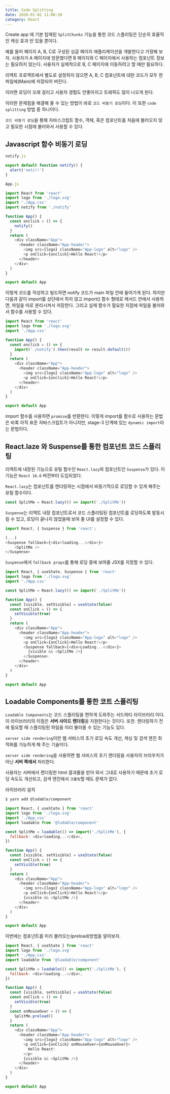 ```yaml
---
title: Code Splitting
date: 2020-01-02 11:00:10
category: React
---
```


Create app 에 기본 탑재된 `SplitChunks` 기능을 통한 코드 스플리팅은 단순히 효율적인 캐싱 효과 만 있을 뿐이다.

예를 들어 페이지 A, B, C로 구성된 싱글 페이지 애플리케이션을 개발한다고 가정해 보자.
사용자가 A 페이지에 방문했다면 B 페이지와 C 페이지에서 사용하는 컴포넌트 정보는 필요하지 않는다. 사용자가 실제적으로 B, C 페이지에 이동하려고 할 때만 필요하다.

리액트 프로젝트에서 별도로 설정하지 않으면 A, B, C 컴포넌트에 대한 코드가 모두 한 파일에(Main)에 저장되어 버린다.

이러면 로딩이 오래 걸리고 사용자 경험도 안좋아지고 트래픽도 많이 나오게 된다.

이러한 문제점을 해결해 줄 수 있는 방법이 바로 `코드 비동기 로딩`이다.
이 또한 `code splitting` 방법 중 하나이다.

`코드 비동기 로딩`을 통해 자바스크립트 함수, 객체, 혹은 컴포넌트를 처음에 불러오지 않고 필요한 시점에 불러와서 사용할 수 있다.

## Javascript 함수 비동기 로딩

```js
notify.js

export default function notify() {
  alert('noti!!')
}
```

```js
App.js

import React from 'react'
import logo from './logo.svg'
import './App.css'
import notify from './notify'

function App() {
  const onclick = () => {
    notify()
  }
  return (
    <div className="App">
      <header className="App-header">
        <img src={logo} className="App-logo" alt="logo" />
        <p onClick={onclick}>Hello React!</p>
      </header>
    </div>
  )
}

export default App
```

이렇게 코드를 작성하고 빌드하면 notify 코드가 main 파일 안에 들어가게 된다.
하지만 다음과 같이 import를 상단에서 하지 않고 import() 함수 형태로 메서드 안에서 사용하면, 파일을 따로 분리시켜서 저장한다. 그리고 실제 함수가 필요한 지점에 파일을 불러와서 함수를 사용할 수 있다.

```js
import React from 'react'
import logo from './logo.svg'
import './App.css'

function App() {
  const onclick = () => {
    import('./notify').then(result => result.default())
  }
  return (
    <div className="App">
      <header className="App-header">
        <img src={logo} className="App-logo" alt="logo" />
        <p onClick={onclick}>Hello React!</p>
      </header>
    </div>
  )
}

export default App
```

import 함수를 사용하면 `promise`를 반환한다.
이렇게 import를 함수로 사용하는 문법은 비록 아직 표준 자바스크립트가 아니지만, stage-3 단계에 있는 `dynamic import`라는 문법이다.

## React.laze 와 Suspense를 통한 컴포넌트 코드 스플리팅

리액트에 내장된 기능으로 유틸 함수인 `React.lazy`와 컴포넌트인 `Suspense`가 있다.
이 기능은 `React 16.6` 버전부터 도입되었다.

`React.lazy`는 컴포넌트를 렌더링하는 시점에서 비동기적으로 로딩할 수 있게 해주는 유틸 함수이다.

```js
const SplitMe = React.lazy(() => import('./SplitMe'))
```

`Suspense`는 리액트 내장 컴포넌트로서 코드 스플리팅된 컴포넌트를 로딩하도록 발동시킬 수 있고, 로딩이 끝나지 않았을때 보여 줄 UI를 설정할 수 있다.

```js
import React, { Suspense } from 'react';

(...)
<Suspense fallback={<div>loading...</div>}>
    <SplitMe />
</Suspense>

```

`Suspense`에서 `fallback props`를 통해 로딩 중에 보여줄 JSX를 지정할 수 있다.

```js
import React, { useState, Suspense } from 'react'
import logo from './logo.svg'
import './App.css'

const SplitMe = React.lazy(() => import('./SplitMe'))

function App() {
  const [visible, setVisible] = useState(false)
  const onClick = () => {
    setVisible(true)
  }
  return (
    <div className="App">
      <header className="App-header">
        <img src={logo} className="App-logo" alt="logo" />
        <p onClick={onClick}>Hello React!</p>
        <Suspense fallback={<div>Loading...</div>}>
          {visible && <SplitMe />}
        </Suspense>
      </header>
    </div>
  )
}

export default App
```

## Loadable Components를 통한 코트 스플리팅

`Loadable Components`는 코드 스플리팅을 편하게 도와주는 서드파티 라이브러리 이다.
이 라이브러리의 이점은 **서버 사이드 렌더링**을 지원한다는 것이다.
또한. 렌더링하기 전에 필요할 때 스플리팅된 파일을 미리 불러올 수 있는 기능도 있다.

`server side rendering`이란 웹 서비스의 초기 로딩 속도 개선, 캐싱 및 검색 엔진 최적화를 가능하게 해 주는 기술이다.

`server side rendering`을 사용하면 웹 서비스의 초기 렌더링을 사용자의 브라우저가 아닌 **서버 쪽에서** 처리한다.

사용자는 서버에서 랜더링한 html 결과물을 받아 와서 그대로 사용하기 때문에 초기 로딩 속도도 개선되고, 검색 엔진에서 `크롤링`할 때도 문제가 없다.

라이브러리 설치

```sh
$ yarn add @lodable/component
```

```js
import React, { useState } from 'react'
import logo from './logo.svg'
import './App.css'
import loadable from '@lodable/component'

const SplitMe = loadable(() => import('./SplitMe'), {
  fallback: <div>loading...</div>,
})

function App() {
  const [visible, setVisible] = useState(false)
  const onClick = () => {
    setVisible(true)
  }
  return (
    <div className="App">
      <header className="App-header">
        <img src={logo} className="App-logo" alt="logo" />
        <p onClick={onClick}>Hello React!</p>
        {visible && <SplitMe />}
      </header>
    </div>
  )
}

export default App
```

이번에는 컴포넌트를 미리 불러오는(preload)방법을 알아보자.

```js
import React, { useState } from 'react'
import logo from './logo.svg'
import './App.css'
import loadable from '@loadable/component'

const SplitMe = loadable(() => import('./SplitMe'), {
  fallback: <div>loading...</div>,
})

function App() {
  const [visible, setVisible] = useState(false)
  const onClick = () => {
    setVisible(true)
  }
  const onMouseOver = () => {
    SplitMe.preload()
  }
  return (
    <div className="App">
      <header className="App-header">
        <img src={logo} className="App-logo" alt="logo" />
        <p onClick={onClick} onMouseOver={onMouseOver}>
          Hello React!
        </p>
        {visible && <SplitMe />}
      </header>
    </div>
  )
}

export default App
```
